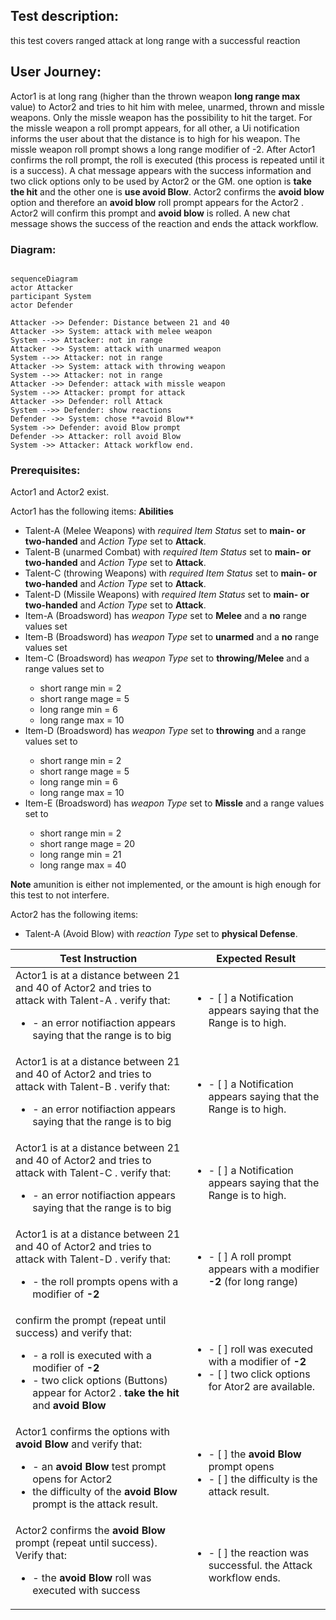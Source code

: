 ## Test description:

this test covers ranged attack at long range with a successful reaction

## User Journey:

Actor1 <ACTOR1> is at long rang (higher than the thrown weapon **long range max** value) to Actor2 <ACTOR2> and tries to hit him with melee, unarmed, thrown and missle weapons. Only the missle weapon has the possibility to hit the target. For the missle weapon a roll prompt appears, for all other, a Ui notification informs the user about that the distance is to high for his weapon. The missle weapon roll prompt shows a long range modifier of -2. After Actor1 <ACTOR1> confirms the roll prompt, the roll is executed (this process is repeated until it is a success). A chat message appears with the success information and two click options only to be used by Actor2 <ACTOR2> or the GM. one option is **take the hit** and the other one is **use avoid Blow**. Actor2 <ACTOR2> confirms the **avoid blow** option and therefore an **avoid blow** roll prompt appears for the Actor2 <ACTOR2>. Actor2 <ACTOR2> will confirm this prompt and **avoid blow** is rolled. A new chat message shows the success of the reaction and ends the attack workflow.

### Diagram:

```mermaid

sequenceDiagram
actor Attacker
participant System
actor Defender

Attacker ->> Defender: Distance between 21 and 40
Attacker ->> System: attack with melee weapon
System -->> Attacker: not in range
Attacker ->> System: attack with unarmed weapon
System -->> Attacker: not in range
Attacker ->> System: attack with throwing weapon
System -->> Attacker: not in range
Attacker ->> Defender: attack with missle weapon
System -->> Attacker: prompt for attack
Attacker ->> Defender: roll Attack
System -->> Defender: show reactions
Defender ->> System: chose **avoid Blow**
System ->> Defender: avoid Blow prompt
Defender ->> Attacker: roll avoid Blow 
System ->> Attacker: Attack workflow end.
```

### Prerequisites:

Actor1 <ACTOR1> and Actor2 <ACTOR2> exist.

Actor1 <ACTOR1> has the following items:
**Abilities**
* Talent-A <TALENT-A> (Melee Weapons) with *required Item Status* set to **main- or two-handed** and *Action Type* set to **Attack**.  
* Talent-B <TALENT-B> (unarmed Combat) with *required Item Status* set to **main- or two-handed** and *Action Type* set to **Attack**.
* Talent-C <TALENT-C> (throwing Weapons) with *required Item Status* set to **main- or two-handed** and *Action Type* set to **Attack**.
* Talent-D <TALENT-D> (Missile Weapons) with *required Item Status* set to **main- or two-handed** and *Action Type* set to **Attack**.
* Item-A <ITEM-A> (Broadsword) has *weapon Type* set to **Melee** and a **no** range values set 
* Item-B <ITEM-B> (Broadsword) has *weapon Type* set to **unarmed** and a **no** range values set 
* Item-C <ITEM-C> (Broadsword) has *weapon Type* set to **throwing/Melee** and a range values set to
  * short range min = 2
  * short range mage = 5
  * long range min = 6
  * long range max = 10
* Item-D <ITEM-D> (Broadsword) has *weapon Type* set to **throwing** and a range values set to
  * short range min = 2
  * short range mage = 5
  * long range min = 6
  * long range max = 10
* Item-E <ITEM-E> (Broadsword) has *weapon Type* set to **Missle** and a range values set to
  * short range min = 2
  * short range mage = 20
  * long range min = 21
  * long range max = 40

**Note** amunition is either not implemented, or the amount is high enough for this test to not interfere.

Actor2 <ACTOR2> has the following items:
* Talent-A <TALENT-A> (Avoid Blow) with *reaction Type* set to **physical Defense**.


| Test Instruction  | Expected Result  |
|---|---|
| Actor1 <ACTOR1> is at a distance between 21 and 40 of Actor2 <ACTOR2> and tries to attack with Talent-A <TALENT-A>. verify that: <ul><li>- an error notifiaction appears saying that the range is to big</li></ul> | <ul><li>- [ ] a Notification appears saying that the Range is to high.</li></ul> |
| Actor1 <ACTOR1> is at a distance between 21 and 40 of Actor2 <ACTOR2> and tries to attack with Talent-B <TALENT-B>. verify that: <ul><li>- an error notifiaction appears saying that the range is to big</li></ul> | <ul><li>- [ ] a Notification appears saying that the Range is to high.</li></ul> |
| Actor1 <ACTOR1> is at a distance between 21 and 40 of Actor2 <ACTOR2> and tries to attack with Talent-C <TALENT-C>. verify that: <ul><li>- an error notifiaction appears saying that the range is to big</li></ul> | <ul><li>- [ ] a Notification appears saying that the Range is to high.</li></ul> |
| Actor1 <ACTOR1> is at a distance between 21 and 40 of Actor2 <ACTOR2> and tries to attack with Talent-D <TALENT-D>. verify that: <ul><li>- the roll prompts opens with a modifier of **-2** </li></ul> | <ul><li>- [ ] A roll prompt appears with a modifier **-2** (for long range)</li></ul> |
| confirm the prompt (repeat until success) and verify that: <ul><li>- a roll is executed with a modifier of **-2** </li> <li>- two click options (Buttons) appear for Actor2 <ACTOR2>. **take the hit** and **avoid Blow** </li></ul> | <ul><li>- [ ] roll was executed with a modifier of **-2**</li> <li>- [ ] two click options for Ator2 <ACTOR2> are available. </li></ul> |
| Actor1 <ACTOR1> confirms the options with **avoid Blow** and verify that: <ul><li>- an **avoid Blow** test prompt opens for Actor2 <ACTOR2> </li><li>the difficulty of the **avoid Blow** prompt is the attack result.</li></ul>  | <ul><li>- [ ] the **avoid Blow** prompt opens </li> <li>- [ ] the difficulty is the attack result.</li></ul> |
| Actor2 <ACTOR2> confirms the **avoid Blow** prompt (repeat until success). Verify that: <ul><li>- the **avoid Blow** roll was executed with success</li></ul>  | <ul><li>- [ ] the reaction was successful. the Attack workflow ends. </li> </ul> |
